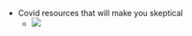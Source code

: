   * Covid resources that will make you skeptical
    * ![](https://twitter.com/elonmusk/status/1607988065842397184)